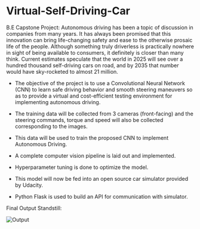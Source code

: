 # Virtual-Self-Driving-Car

B.E Capstone Project:
Autonomous driving has been a topic of discussion in companies from many years. It has always been promised that this innovation can bring life-changing safety and ease to the otherwise prosaic life of the people. Although something truly driverless is practically nowhere in sight of being available to consumers, it definitely is closer than many think. Current estimates speculate that the world in 2025 will see over a hundred thousand self-driving cars on road, and by 2035 that number would have sky-rocketed to almost 21 million.

- The objective of the project is to use a Convolutional Neural Network (CNN) to learn safe driving behavior and smooth steering maneuvers so as to provide a virtual and cost-efficient testing environment for implementing autonomous driving.

- The training data will be collected from 3 cameras (front-facing) and the steering commands, torque and speed will also be collected corresponding to the images.

- This data will be used to train the proposed CNN to implement Autonomous Driving.

- A complete computer vision pipeline is laid out and implemented.

- Hyperparameter tuning is done to optimize the model.

- This model will now be fed into an open source car simulator provided by Udacity.

- Python Flask is used to build an API for communication with simulator.

Final Output Standstill:

![Output](https://github.com/ash-code007/Virtual-Self-Driving-Car/outputstandstill.jpg)
